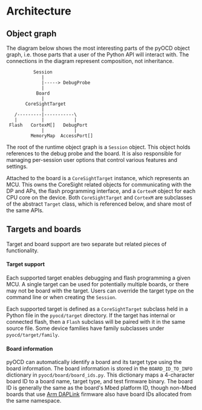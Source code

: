 Architecture
============

## Object graph

The diagram below shows the most interesting parts of the pyOCD object graph, i.e. those parts
that a user of the Python API will interact with. The connections in the diagram represent
composition, not inheritance.

```
          Session
             |
             |-----> DebugProbe
             |
           Board
             |
       CoreSightTarget
             |
   /---------|-----------\
   |         |           |
 Flash   CortexM[]   DebugPort
             |           |
         MemoryMap  AccessPort[]
```

The root of the runtime object graph is a `Session` object. This object holds references to the debug
probe and the board. It is also responsible for managing per-session user options that control
various features and settings.

Attached to the board is a `CoreSightTarget` instance, which represents an MCU. This owns the
CoreSight related objects for communicating with the DP and APs, the flash programming interface,
and a `CortexM` object for each CPU core on the device. Both `CoreSightTarget` and `CortexM` are
subclasses of the abstract `Target` class, which is referenced below, and share most of the same
APIs.

## Targets and boards

Target and board support are two separate but related pieces of functionality.

#### Target support

Each supported target enables debugging and flash programming a given MCU. A single target can be
used for potentially multiple boards, or there may not be board with the target. Users can
override the target type on the command line or when creating the `Session`.

Each supported target is defined as a `CoreSightTarget` subclass held in a Python file in the
`pyocd/target` directory. If the target has internal or connected flash, then a `Flash` subclass
will be paired with it in the same source file. Some device families have family subclasses under
`pyocd/target/family`.

#### Board information

pyOCD can automatically identify a board and its target type using the board information.
The board information is stored in the `BOARD_ID_TO_INFO` dictionary in `pyocd/board/board_ids.py`.
This dictionary maps a 4-character board ID to a board name, target type, and test firmware binary.
The board ID is generally the same as the board's Mbed platform ID, though non-Mbed boards that use
[Arm DAPLink](https://github.com/ARMmbed/DAPLink) firmware also have board IDs allocated from
the same namespace.
